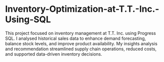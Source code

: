 # Inventory-Optimization-at-T.T.-Inc.-Using-SQL
This project focused on inventory management at T.T. Inc. using Progress SQL. I analysed historical sales data to enhance demand forecasting, balance stock levels, and improve product availability. My insights analysis and recommendation streamlined supply chain operations, reduced costs, and supported data-driven inventory decisions.
